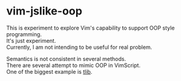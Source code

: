 vim-jslike-oop
====================

This is experiment to explore Vim's capability to support OOP style programming.  
It's just experiment.  
Currently, I am not intending to be useful for real problem.  

Semantics is not consistent in several methods.  
There are several attempt to mimic OOP in VimScript.  
One of the biggest example is [tlib](http://github.com/tomtom/tlib_vim).  
